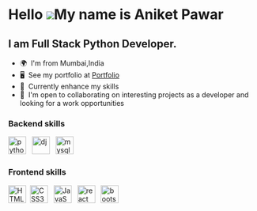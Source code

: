 Hello ![](https://user-images.githubusercontent.com/18350557/176309783-0785949b-9127-417c-8b55-ab5a4333674e.gif)My name is Aniket Pawar
========================================================================================================================================

I am Full Stack Python Developer.
--------------------------

*   🌍  I'm from Mumbai,India
*   🖥️  See my portfolio at <a target="_blank" rel="noreferrer" href='#'>Portfolio</a>
*   🧠  Currently enhance my skills 
*   🤝  I'm open to collaborating on interesting projects as a developer and looking for a work opportunities


### Backend skills

<p align="left">
<img src="https://github.com/aniketttt07/anikettttt07_DisplayProfile/assets/124354517/3c7149d8-cdf8-45da-81bf-2221566552de" width="36" height="36" alt="python" /> &nbsp;
<img src="https://github.com/aniketttt07/anikettttt07_DisplayProfile/assets/124354517/f2a03efe-d489-4580-81bf-8bf0eba60fda" width="36" height="36" alt="dj" /> &nbsp;
<img src="https://github.com/aniketttt07/anikettttt07_DisplayProfile/assets/124354517/96fd9c9c-4641-4c5e-9eef-701fd83a5dcc" width="36" height="36" alt="mysql" /> &nbsp;


### Frontend skills
<p align="left">
<img src="https://raw.githubusercontent.com/danielcranney/readme-generator/main/public/icons/skills/html5-colored.svg" width="36" height="36" alt="HTML5" />&nbsp;
<img src="https://raw.githubusercontent.com/danielcranney/readme-generator/main/public/icons/skills/css3-colored.svg" width="36" height="36" alt="CSS3" /> &nbsp;
<img src="https://raw.githubusercontent.com/danielcranney/readme-generator/main/public/icons/skills/javascript-colored.svg" width="36" height="36" alt="JavaScript" /> &nbsp;
<img src="https://github.com/aniketttt07/anikettttt07_DisplayProfile/assets/124354517/95bc0d30-c91f-4b68-a8ce-ff6e381ba8bf" width="36" height="36" alt="react" /> &nbsp;
<img src="https://github.com/aniketttt07/anikettttt07_DisplayProfile/assets/124354517/f108c697-86ec-4e54-b9f1-19775a278353" width="36" height="36" alt="bootstrap" /> &nbsp;
